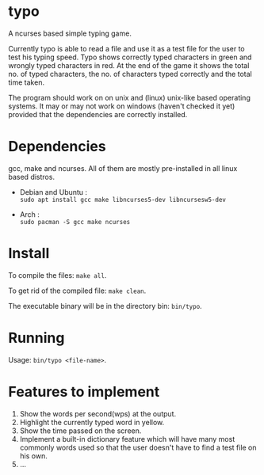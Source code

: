 # typo
A ncurses based simple typing game.

Currently typo is able to read a file and use it as a test file for the user to test his typing speed. Typo shows correctly typed characters in green and wrongly typed characters in red. At the end of the game it shows the total no. of typed characters, the no. of characters typed correctly and the total time taken.

The program should work on on unix and (linux) unix-like based operating systems. It may or may not work on windows (haven't checked it yet) provided that the dependencies are correctly installed.

# Dependencies
gcc, make and ncurses. All of them are mostly pre-installed in all linux based distros.

- Debian and Ubuntu :
  <br>
  ``sudo apt install gcc make libncurses5-dev libncursesw5-dev``
  
- Arch :
  <br>
  ``sudo pacman -S gcc make ncurses``


# Install
To compile the files: ``make all``.

To get rid of the compiled file: ``make clean``.

The executable binary will be in the directory bin: ``bin/typo``.

# Running
Usage: ``bin/typo <file-name>``.

# Features to implement
1. Show the words per second(wps) at the output.
2. Highlight the currently typed word in yellow.
3. Show the time passed on the screen.
4. Implement a built-in dictionary feature which will have many most commonly words used so that the user doesn't have to find a test file on his own.
5. ...
